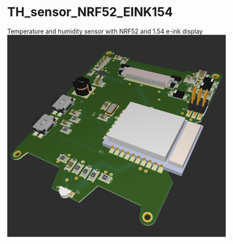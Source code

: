 # TH_sensor_NRF52_EINK154
 Temperature and humidity sensor with NRF52 and 1.54 e-ink display
![Power board](https://github.com/AnubisF/TH_sensor_NRF52_EINK154/blob/main/Image/board_a.png)
